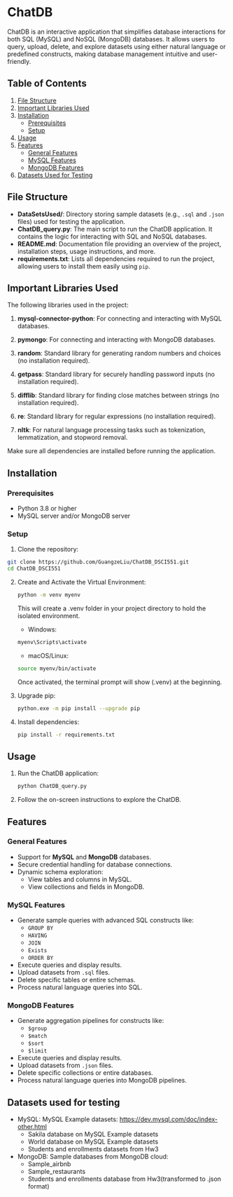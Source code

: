 # ChatDB

ChatDB is an interactive application that simplifies database interactions for both SQL (MySQL) and NoSQL (MongoDB) databases. It allows users to query, upload, delete, and explore datasets using either natural language or predefined constructs, making database management intuitive and user-friendly.

## Table of Contents
1. [File Structure](#file-structure)
2. [Important Libraries Used](#important-libraries-used)
3. [Installation](#installation)
    - [Prerequisites](#prerequisites)
    - [Setup](#setup)
4. [Usage](#usage)
5. [Features](#features)
    - [General Features](#general-features)
    - [MySQL Features](#mysql-features)
    - [MongoDB Features](#mongodb-features)
6. [Datasets Used for Testing](#datasets-used-for-testing)

## File Structure

- **DataSetsUsed/**: Directory storing sample datasets (e.g., `.sql` and `.json` files) used for testing the application.
- **ChatDB_query.py**: The main script to run the ChatDB application. It contains the logic for interacting with SQL and NoSQL databases.
- **README.md**: Documentation file providing an overview of the project, installation steps, usage instructions, and more.
- **requirements.txt**: Lists all dependencies required to run the project, allowing users to install them easily using `pip`.

## Important Libraries Used

The following libraries used in the project:

1. **mysql-connector-python**: For connecting and interacting with MySQL databases.

2. **pymongo**: For connecting and interacting with MongoDB databases.

3. **random**: Standard library for generating random numbers and choices (no installation required).

4. **getpass**: Standard library for securely handling password inputs (no installation required).

5. **difflib**: Standard library for finding close matches between strings (no installation required).

6. **re**: Standard library for regular expressions (no installation required).

7. **nltk**: For natural language processing tasks such as tokenization, lemmatization, and stopword removal.

Make sure all dependencies are installed before running the application.

## Installation

### Prerequisites
- Python 3.8 or higher
- MySQL server and/or MongoDB server

### Setup
1. Clone the repository:
```bash
git clone https://github.com/GuangzeLiu/ChatDB_DSCI551.git
cd ChatDB_DSCI551
```
2. Create and Activate the Virtual Environment:
   ```bash
   python -m venv myenv
   ```
   This will create a .venv folder in your project directory to hold the isolated environment.
   
    - Windows:
   ```bash
   myenv\Scripts\activate
   ```
   - macOS/Linux:
   ```bash
   source myenv/bin/activate
   ```
   Once activated, the terminal prompt will show (.venv) at the beginning.

3. Upgrade pip:
   ```bash
   python.exe -m pip install --upgrade pip
   ```
4. Install dependencies:
    ```bash
    pip install -r requirements.txt
    ```
## Usage

1. Run the ChatDB application:
   ```bash
   python ChatDB_query.py
   ```
2. Follow the on-screen instructions to explore the ChatDB.

## Features

### General Features
- Support for **MySQL** and **MongoDB** databases.
- Secure credential handling for database connections.
- Dynamic schema exploration:
  - View tables and columns in MySQL.
  - View collections and fields in MongoDB.

### MySQL Features
- Generate sample queries with advanced SQL constructs like:
  - `GROUP BY`
  - `HAVING`
  - `JOIN`
  - `Exists`
  - `ORDER BY`
- Execute queries and display results.
- Upload datasets from `.sql` files.
- Delete specific tables or entire schemas.
- Process natural language queries into SQL.

### MongoDB Features
- Generate aggregation pipelines for constructs like:
  - `$group`
  - `$match`
  - `$sort`
  - `$limit`
- Execute queries and display results.
- Upload datasets from `.json` files.
- Delete specific collections or entire databases.
- Process natural language queries into MongoDB pipelines.

## Datasets used for testing
- MySQL: MySQL Example datasets: https://dev.mysql.com/doc/index-other.html
  - Sakila database on MySQL Example datasets
  - World database on MySQL Example datasets
  - Students and enrollments datasets from Hw3
- MongoDB: Sample databases from MongoDB cloud:
  - Sample_airbnb
  - Sample_restaurants
  - Students and enrollments database from Hw3(transformed to .json format)
